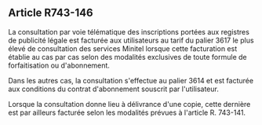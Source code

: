 Article R743-146
----
La consultation par voie télématique des inscriptions portées aux registres de
publicité légale est facturée aux utilisateurs au tarif du palier 3617 le plus
élevé de consultation des services Minitel lorsque cette facturation est établie
au cas par cas selon des modalités exclusives de toute formule de forfaitisation
ou d'abonnement.

Dans les autres cas, la consultation s'effectue au palier 3614 et est facturée
aux conditions du contrat d'abonnement souscrit par l'utilisateur.

Lorsque la consultation donne lieu à délivrance d'une copie, cette dernière est
par ailleurs facturée selon les modalités prévues à l'article R. 743-141.

